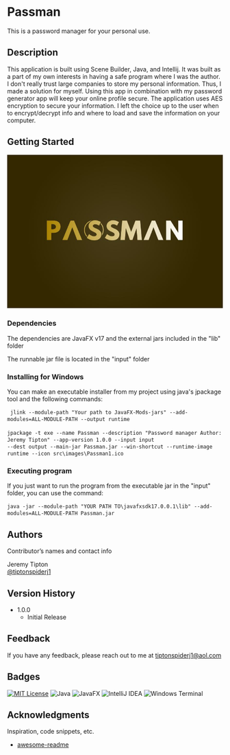 # Passman
This is a password manager for your personal use.

## Description

This application is built using Scene Builder,
Java, and Intellij. It was built as a part of my own interests in having a safe program
where I was the author.  I don't really trust large companies to store my personal
information.  Thus, I made a solution for myself.  Using this app in combination with my password 
generator app will keep your online profile secure.  The application uses AES encryption to 
secure your information.  I left the choice up to the user when to encrypt/decrypt info and 
where to load and save the information on your computer.

## Getting Started

![splash screen](https://github.com/tiptonspiderj/Passman/blob/main/src/images/Logo.JPG)

### Dependencies

The dependencies are JavaFX v17 and the external jars included in the "lib" folder

The runnable jar file is located in the "input" folder

### Installing for Windows

You can make an executable installer from my project using java's jpackage tool and the following commands:
```
 jlink --module-path "Your path to JavaFX-Mods-jars" --add-modules=ALL-MODULE-PATH --output runtime
 
jpackage -t exe --name Passman --description "Password manager Author: Jeremy Tipton" --app-version 1.0.0 --input input 
--dest output --main-jar Passman.jar --win-shortcut --runtime-image runtime --icon src\images\Passman1.ico
```
### Executing program

If you just want to run the program from the executable jar in the "input" folder, you can use the command:
```
java -jar --module-path "YOUR PATH TO\javafxsdk17.0.0.1\lib" --add-modules=ALL-MODULE-PATH Passman.jar
```
## Authors

Contributor’s names and contact info

Jeremy Tipton  
[@tiptonspiderj1](https://tiptonspiderj1.com)

## Version History

* 1.0.0
    * Initial Release

## Feedback

If you have any feedback, please reach out to me at tiptonspiderj1@aol.com

## Badges

[![MIT License](https://img.shields.io/badge/License-MIT-green.svg)](https://choosealicense.com/licenses/mit/)
![Java](https://img.shields.io/badge/java-%23ED8B00.svg?style=for-the-badge&logo=openjdk&logoColor=white)
![JavaFX](https://img.shields.io/badge/javafx-%23FF0000.svg?style=for-the-badge&logo=javafx&logoColor=white)
![IntelliJ IDEA](https://img.shields.io/badge/IntelliJIDEA-000000.svg?style=for-the-badge&logo=intellij-idea&logoColor=white)
![Windows Terminal](https://img.shields.io/badge/Windows%20Terminal-%234D4D4D.svg?style=for-the-badge&logo=windows-terminal&logoColor=white)

## Acknowledgments

Inspiration, code snippets, etc.
* [awesome-readme](https://github.com/matiassingers/awesome-readme)

